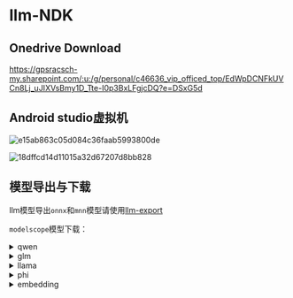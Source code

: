 
# llm-NDK

## Onedrive Download
https://gpsracsch-my.sharepoint.com/:u:/g/personal/c46636_vip_officed_top/EdWpDCNFkUVCn8Lj_uJIXVsBmy1D_Tte-I0p3BxLFgjcDQ?e=DSxG5d

## Android studio虚拟机
![e15ab863c05d084c36faab5993800de](https://github.com/user-attachments/assets/cbf89cd8-8ab4-4c90-a5bc-848ecc2c8f60)

![18dffcd14d11015a32d67207d8bb828](https://github.com/user-attachments/assets/d4a10490-4391-47b2-b7d6-4ed8a1b96a01)



## 模型导出与下载

llm模型导出`onnx`和`mnn`模型请使用[llm-export](https://github.com/wangzhaode/llm-export)

`modelscope`模型下载：

<details>
  <summary>qwen</summary>

- [modelscope-qwen-1.8b-chat]
- [modelscope-qwen-7b-chat]
- [modelscope-qwen-vl-chat]
- [modelscope-qwen1.5-0.5b-chat]
- [modelscope-qwen1.5-1.8b-chat]
- [modelscope-qwen1.5-4b-chat]
- [modelscope-qwen1.5-7b-chat]
- [modelscope-qwen2-0.5b-instruct]
- [modelscope-qwen2-1.5b-instruct]
- [modelscope-qwen2-7b-instruct]
- [modelscope-qwen2-vl-2b-instruct]
- [modelscope-qwen2-vl-7b-instruct]
- [modelscope-qwen2.5-0.5b-instruct]
- [modelscope-qwen2.5-1.5b-instruct]
- [modelscope-qwen2.5-3b-instruct]
- [modelscope-qwen2.5-7b-instruct]
- [modelscope-qwen2.5-coder-1.5b-instruct]
- [modelscope-qwen2.5-coder-7b-instruct]
- [modelscope-qwen2.5-math-1.5b-instruct]
- [modelscope-qwen2.5-math-7b-instruct]
- [modelscope-reader-lm-0.5b]
- [modelscope-reader-lm-1.5b]

</details>

<details>
  <summary>glm</summary>

- [modelscope-chatglm-6b]
- [modelscope-chatglm2-6b]
- [modelscope-codegeex2-6b]
- [modelscope-chatglm3-6b]
- [modelscope-glm4-9b-chat]

</details>

<details>
  <summary>llama</summary>

- [modelscope-llama2-7b-chat]
- [modelscope-llama3-8b-instruct]
- [modelscope-llama3.2-1b-instruct]
- [modelscope-llama3.2-3b-instruct]
- [modelscope-baichuan2-7b-chat]
- [modelscope-internlm-chat-7b]
- [modelscope-yi-6b-chat]
- [modelscope-deepseek-7b-chat]
- [modelscope-tinyllama-1.1b-chat]

</details>

<details>
  <summary>phi</summary>

- [modelscope-phi-2]

</details>

<details>
  <summary>embedding</summary>

- [modelscope-bge-large-zh]
- [modelscope-gte_sentence-embedding_multilingual-base]

</details>

[modelscope-qwen-1.8b-chat]: https://modelscope.cn/models/zhaode/Qwen-1_8B-Chat-MNN/files
[modelscope-qwen-7b-chat]: https://modelscope.cn/models/zhaode/Qwen-7B-Chat-MNN/files
[modelscope-qwen-vl-chat]: https://modelscope.cn/models/zhaode/Qwen-VL-Chat-MNN/files
[modelscope-qwen1.5-0.5b-chat]: https://modelscope.cn/models/zhaode/Qwen1.5-0.5B-Chat-MNN/files
[modelscope-qwen1.5-1.8b-chat]: https://modelscope.cn/models/zhaode/Qwen1.5-1.8B-Chat-MNN/files
[modelscope-qwen1.5-4b-chat]: https://modelscope.cn/models/zhaode/Qwen1.5-4B-Chat-MNN/files
[modelscope-qwen1.5-7b-chat]: https://modelscope.cn/models/zhaode/Qwen1.5-7B-Chat-MNN/files
[modelscope-qwen2-0.5b-instruct]: https://modelscope.cn/models/zhaode/Qwen2-0.5B-Instruct-MNN/files
[modelscope-qwen2-1.5b-instruct]: https://modelscope.cn/models/zhaode/Qwen2-1.5B-Instruct-MNN/files
[modelscope-qwen2-7b-instruct]: https://modelscope.cn/models/zhaode/Qwen2-7B-Instruct-MNN/files
[modelscope-qwen2-vl-2b-instruct]: https://modelscope.cn/models/zhaode/Qwen2-VL-2B-Instruct-MNN/files
[modelscope-qwen2-vl-7b-instruct]: https://modelscope.cn/models/zhaode/Qwen2-VL-7B-Instruct-MNN/files
[modelscope-qwen2.5-0.5b-instruct]: https://modelscope.cn/models/zhaode/Qwen2.5-0.5B-Instruct-MNN/files
[modelscope-qwen2.5-1.5b-instruct]: https://modelscope.cn/models/zhaode/Qwen2.5-1.5B-Instruct-MNN/files
[modelscope-qwen2.5-3b-instruct]: https://modelscope.cn/models/zhaode/Qwen2.5-3B-Instruct-MNN/files
[modelscope-qwen2.5-7b-instruct]: https://modelscope.cn/models/zhaode/Qwen2.5-7B-Instruct-MNN/files
[modelscope-qwen2.5-coder-1.5b-instruct]: https://modelscope.cn/models/zhaode/Qwen2.5-Coder-1.5B-Instruct-MNN/files
[modelscope-qwen2.5-coder-7b-instruct]: https://modelscope.cn/models/zhaode/Qwen2.5-Coder-7B-Instruct-MNN/files
[modelscope-qwen2.5-math-1.5b-instruct]: https://modelscope.cn/models/zhaode/Qwen2.5-Math-1.5B-Instruct-MNN/files
[modelscope-qwen2.5-math-7b-instruct]: https://modelscope.cn/models/zhaode/Qwen2.5-Math-7B-Instruct-MNN/files
[modelscope-reader-lm-0.5b]: https://modelscope.cn/models/zhaode/reader-lm-0.5b-MNN/files
[modelscope-reader-lm-1.5b]: https://modelscope.cn/models/zhaode/reader-lm-1.5b-MNN/files

[modelscope-chatglm-6b]: https://modelscope.cn/models/zhaode/chatglm-6b-MNN/files
[modelscope-chatglm2-6b]: https://modelscope.cn/models/zhaode/chatglm2-6b-MNN/files
[modelscope-codegeex2-6b]: https://modelscope.cn/models/zhaode/codegeex2-6b-MNN/files
[modelscope-chatglm3-6b]: https://modelscope.cn/models/zhaode/chatglm3-6b-MNN/files
[modelscope-glm4-9b-chat]: https://modelscope.cn/models/zhaode/glm-4-9b-chat-MNN/files

[modelscope-llama2-7b-chat]: https://modelscope.cn/models/zhaode/Llama-2-7b-chat-MNN/files
[modelscope-llama3-8b-instruct]: https://modelscope.cn/models/zhaode/Llama-3-8B-Instruct-MNN/files
[modelscope-llama3.2-1b-instruct]: https://modelscope.cn/models/zhaode/Llama-3.2-1B-Instruct-MNN/files
[modelscope-llama3.2-3b-instruct]: https://modelscope.cn/models/zhaode/Llama-3.2-3B-Instruct-MNN/files
[modelscope-baichuan2-7b-chat]: https://modelscope.cn/models/zhaode/Baichuan2-7B-Chat-MNN/files
[modelscope-internlm-chat-7b]: https://modelscope.cn/models/zhaode/internlm-chat-7b-MNN/files
[modelscope-yi-6b-chat]: https://modelscope.cn/models/zhaode/Yi-6B-Chat-MNN/files
[modelscope-deepseek-7b-chat]: https://modelscope.cn/models/zhaode/deepseek-llm-7b-chat-MNN/files
[modelscope-tinyllama-1.1b-chat]: https://modelscope.cn/models/zhaode/TinyLlama-1.1B-Chat-MNN/files
[modelscope-phi-2]: https://modelscope.cn/models/zhaode/phi-2-MNN/files

[modelscope-bge-large-zh]: https://modelscope.cn/models/zhaode/bge-large-zh-MNN/files
[modelscope-gte_sentence-embedding_multilingual-base]: https://modelscope.cn/models/zhaode/gte_sentence-embedding_multilingual-base-MNN/files

